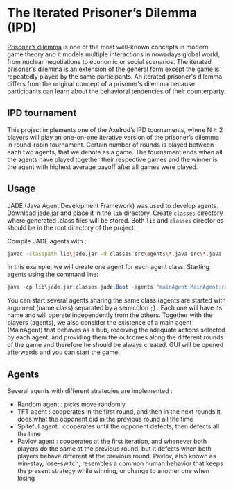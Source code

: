 # The Iterated Prisoner’s Dilemma (IPD)

[Prisoner’s dilemma](https://en.wikipedia.org/wiki/Prisoner%27s_dilemma) is one of the most well-known concepts in modern game theory and it   models multiple interactions in nowadays global world, from nuclear negotiations to economic or social scenarios. The iterated prisoner's dilemma is an extension of the general form except the game is repeatedly played by the same participants. An iterated prisoner's dilemma differs from the original concept of a prisoner's dilemma because participants can learn about the behavioral tendencies of their counterparty. 

## IPD tournament
This project implements one of the Axelrod’s  IPD  tournaments, where N ≥ 2 players will play an  one-on-one  iterative  version  of  the  prisoner’s  dilemma in round-robin tournament. Certain number of rounds is played between each two agents, that we denote as a game. The tournament ends when all the agents have played together their respective games and the winner is the agent with highest average payoff after all games were played.

## Usage

JADE (Java  Agent  Development Framework) was used to develop agents. 
Download [jade.jar](https://jade.tilab.com/dl.php?file=JADE-bin-4.5.0.zip) and place it in  the `lib` directory. Create `classes` directory where generated .class files will be stored. Both `lib` and `classes` directories should be in the root directory of the project.

Compile JADE agents with :

```bash
javac -classpath lib\jade.jar -d classes src\agents\*.java src\*.java
```
In this example, we will create one agent for each agent class. Starting agents using the command line: 
```java 
java -cp lib\jade.jar;classes jade.Boot -agents "mainAgent:MainAgent;randomAgent:RandomAgent;spiteful:Spiteful_agent;tftagent:TFT_agent;pavlov:Pavlov_agent"
```

You can start several agents sharing the same class (agents are started with argument (name:class) separated by a semicolon `;`) . Each one will have its name and will operate independently from the others. Together  with  the  players  (agents),  we  also  consider  the  existence  of  a  main  agent (MainAgent)  that behaves  as  a  hub,  receiving  the  adequate  actions  selected  by  each  agent,  and  providing them  the  outcomes  along  the  different  rounds  of  the  game and therefore he should be always created. GUI will be opened afterwards and you can start the game.

## Agents

Several agents with different strategies are implemented : 
- Random agent : picks move randomly
- TFT agent : cooperates in the first round, and then in the next rounds it does what the opponent did in the previous round all the time
- Spiteful agent : cooperates until the opponent defects, then defects all the time 
- Pavlov agent : cooperates at the first iteration, and whenever both players do the same at the previous round, but it defects when both players behave different at the previous round. Pavlov, also known as win-stay, lose-switch, resembles a common human behavior that keeps the present strategy while winning, or change to another one when losing
